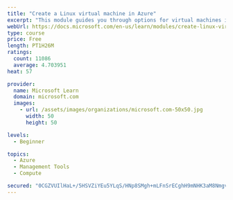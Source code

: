 ```yaml
---
title: "Create a Linux virtual machine in Azure"
excerpt: "This module guides you through options for virtual machines in Azure, creating and connecting a Linux virtual machine, and configuring your network settings."
webUrl: https://docs.microsoft.com/en-us/learn/modules/create-linux-virtual-machine-in-azure/
type: course
price: Free
length: PT1H26M
ratings:
  count: 11086
  average: 4.703951
heat: 57

provider:
  name: Microsoft Learn
  domain: microsoft.com
  images:
    - url: /assets/images/organizations/microsoft.com-50x50.jpg
      width: 50
      height: 50

levels:
  - Beginner

topics:
  - Azure
  - Management Tools
  - Compute

secured: "0CGZVUIlHaL+/5HSVZiYEu5YLqS/HNp8SMgh+mLFnSrECghH9mNHK3aM8Nmgvah/jyRAyqoomZVL38EPtnvxZeu0JOW0BnvCLYUv/9zfHPQjLIjzYPJ51uCZcYm98Y2Fu+VNBDZuUSrEIjSCu+4kWpfrSwjYZLGKofuGe7ZubyqNMrzwi5jfL3YCenMTxXMjVUSgLjj8wsfP/mHrZCfB0p6hix7n2Cpt/x5CqEO+YNYkAmxr969CWmaoB+KBgyT8wH4RrJdoq8LLq06ahLydq8laQshOveUq4CFW227zVsx5ElySqMNIvxGLxgNS4rD7sEfb4m917tSV55sVEKHFRvmp3IRblXxWi6CINX9rxfPFLGXocEOkq429gRP9n63QXGpMgNG2qFSpi+Nhe8i92y6bMgeGPFHOX5tdoaaKJjs=;2ZM0gOl5eEJWDYacBRWKUA=="
---
```


